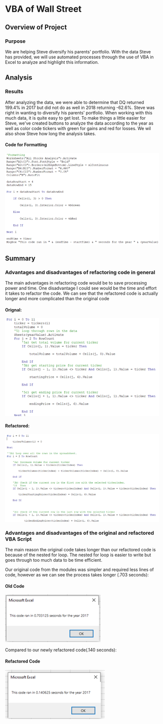 # VBA of Wall Street

## Overview of Project

### Purpose

We are helping Steve diversify his parents' portfolio. With the data Steve has provided, we will use automated processes through the use of VBA in Excel to analyze and highlight this information.


## Analysis

### Results

After analyzing the data, we were able to determine that DQ returned 199.4% in 2017 but did not do as well in 2018 returning -62.6%. Steve was right in wanting to diversify his parents' portfolio. When working with this much data, it is quite easy to get lost. To make things a little easier for Steve, we've created buttons to analyze the data according to the year as well as color code tickers with green for gains and red for losses. We wil also show Steve how long the analysis takes.

#### Code for Formatting
![Chart](Resources/Formatting.PNG)


## Summary

### Advantages and disadvantages of refactoring code in general
The main advantages in refactoring code would be to save processing power and time. One disadvantage I could see would be the time and effort it takes to refactor the code. We can see that the refactored code is actually longer and more complicated than the original code

#### Orignal:
![Chart](Resources/old_code.PNG)
#### Refactored:
![Chart](Resources/New_code.PNG)

### Advantages and disadvantages of the original and refactored VBA Script
The main reason the original code takes longer than our refactored code is because of the nested for loop. The nested for loop is easier to write but goes through too much data to be time efficient.

Our original code from the modules was simpler and required less lines of code, however as we can see the process takes longer (.703 seconds):
#### Old Code
![Chart](Resources/Old_2017.PNG)

Compared to our newly refactored code(.140 seconds):
#### Refactored Code
![Chart](Resources/VBA_Challenge_2017.PNG)



